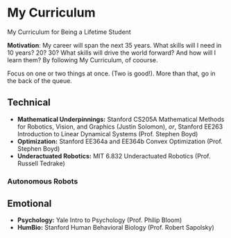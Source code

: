 # My Curriculum

My Curriculum for Being a Lifetime Student

**Motivation**: My career will span the next 35 years. What skills will I need in 10 years? 20? 30? What skills will drive the world forward? And how will I learn them? By following My Curriculum, of coourse.

Focus on one or two things at once. (Two is good!). More than that, go in the back of the queue.

## Technical

- **Mathematical Underpinnings:** Stanford CS205A Mathematical Methods for Robotics, Vision, and Graphics (Justin Solomon), *or*, Stanford EE263 Introduction to Linear Dynamical Systems (Prof. Stephen Boyd)
- **Optimization:** Stanford EE364a and EE364b Convex Optimization (Prof. Stephen Boyd)
- **Underactuated Robotics:** MIT 6.832 Underactuated Robotics (Prof. Russell Tedrake)


### Autonomous Robots

## Emotional

- **Psychology:** Yale Intro to Psychology (Prof. Philip Bloom) 
- **HumBio:** Stanford Human Behavioral Biology (Prof. Robert Sapolsky)


